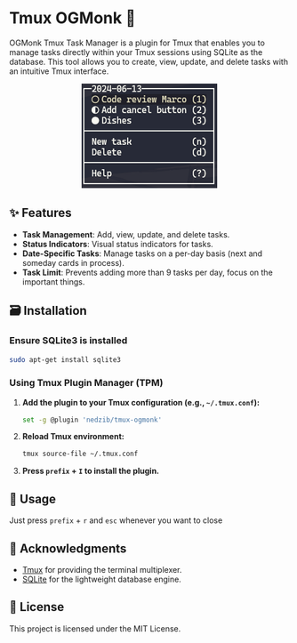 # Tmux OGMonk 🧢

OGMonk Tmux Task Manager is a plugin for Tmux that enables you to manage tasks directly within your Tmux sessions using SQLite as the database. This tool allows you to create, view, update, and delete tasks with an intuitive Tmux interface.

<p align="center">
<img src="https://github.com/nedzib/tmux-ogmonk/blob/main/media/img1.png?raw=true" alt="plugin image" />
</p>

## ✨ Features

- **Task Management**: Add, view, update, and delete tasks.
- **Status Indicators**: Visual status indicators for tasks.
- **Date-Specific Tasks**: Manage tasks on a per-day basis (next and someday cards in process).
- **Task Limit**: Prevents adding more than 9 tasks per day, focus on the important things.

## 🗃️ Installation

### Ensure SQLite3 is installed
```sh
sudo apt-get install sqlite3
```

### Using Tmux Plugin Manager (TPM)

1. **Add the plugin to your Tmux configuration (e.g., `~/.tmux.conf`):**
    ```sh
    set -g @plugin 'nedzib/tmux-ogmonk'
    ```

2. **Reload Tmux environment:**
    ```sh
    tmux source-file ~/.tmux.conf
    ```

3. **Press `prefix` + `I` to install the plugin.**

## 🚀 Usage

Just press `prefix` + `r` and `esc` whenever you want to close

## 🙌 Acknowledgments

- [Tmux](https://github.com/tmux/tmux) for providing the terminal multiplexer.
- [SQLite](https://sqlite.org) for the lightweight database engine.

## 📄 License

This project is licensed under the MIT License.
